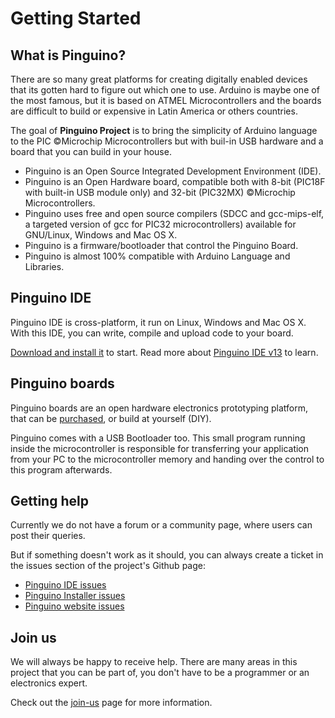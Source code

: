 # Getting Started

## What is Pinguino?

There are so many great platforms for creating digitally enabled devices that its gotten
hard to figure out which one to use. Arduino is maybe one of the most famous, but it is based
on ATMEL Microcontrollers and the boards are difficult to build or expensive in Latin America
 or others countries.

The goal of **Pinguino Project** is to bring the simplicity of Arduino language to the 
PIC ©Microchip Microcontrollers but with buil-in USB hardware and a board that you can build 
in your house.

* Pinguino is an Open Source Integrated Development Environment (IDE).
* Pinguino is an Open Hardware board, compatible both with 8-bit
  (PIC18F with built-in USB module only) and 32-bit (PIC32MX) ©Microchip Microcontrollers.
* Pinguino uses free and open source compilers (SDCC and gcc-mips-elf,
  a targeted version of gcc for PIC32 microcontrollers) available for GNU/Linux,
  Windows and Mac OS X.
* Pinguino is a firmware/bootloader that control the Pinguino Board.
* Pinguino is almost 100% compatible with Arduino Language and Libraries.

## Pinguino IDE

Pinguino IDE is cross-platform, it run on Linux, Windows and Mac OS X. With this IDE, 
you can write, compile and upload code to your board.

[Download and install it](/download/) to start.
Read more about [Pinguino IDE v13](/getting-started/01-pinguino-ide) to learn.

## Pinguino boards

Pinguino boards are an open hardware electronics prototyping platform, that can be 
[purchased](/getting-started/02-pinguino-boards), or build at yourself (DIY).

Pinguino comes with a USB Bootloader too. This small program running inside the microcontroller
is responsible for transferring your application from your PC to the microcontroller memory
and handing over the control to this program afterwards.

## Getting help

Currently we do not have a forum or a community page, where users can post their queries.

But if something doesn't work as it should, you can always create a ticket in the issues
section of the project's Github page:

* [Pinguino IDE issues](https://github.com/PinguinoIDE/pinguino-ide/issues)
* [Pinguino Installer issues](https://github.com/PinguinoIDE/pinguino-installers/issues)
* [Pinguino website issues](https://github.com/PinguinoIDE/pinguinoide.github.io/issues)

## Join us

We will always be happy to receive help. There are many areas in this project that
you can be part of, you don't have to be a programmer or an electronics expert.

Check out the [join-us](/getting-started/join-us) page for more information.
